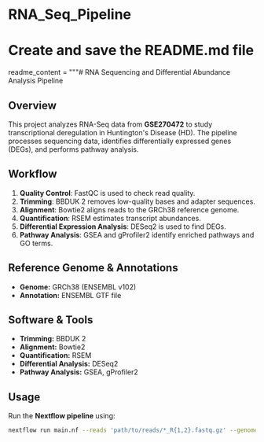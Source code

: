 # RNA_Seq_Pipeline
# Create and save the README.md file
readme_content = """# RNA Sequencing and Differential Abundance Analysis Pipeline

## Overview
This project analyzes RNA-Seq data from **GSE270472** to study transcriptional deregulation in Huntington's Disease (HD). The pipeline processes sequencing data, identifies differentially expressed genes (DEGs), and performs pathway analysis.

## Workflow
1. **Quality Control**: FastQC is used to check read quality.
2. **Trimming**: BBDUK 2 removes low-quality bases and adapter sequences.
3. **Alignment**: Bowtie2 aligns reads to the GRCh38 reference genome.
4. **Quantification**: RSEM estimates transcript abundances.
5. **Differential Expression Analysis**: DESeq2 is used to find DEGs.
6. **Pathway Analysis**: GSEA and gProfiler2 identify enriched pathways and GO terms.

## Reference Genome & Annotations
- **Genome:** GRCh38 (ENSEMBL v102)
- **Annotation:** ENSEMBL GTF file

## Software & Tools
- **Trimming:** BBDUK 2
- **Alignment:** Bowtie2
- **Quantification:** RSEM
- **Differential Analysis:** DESeq2
- **Pathway Analysis:** GSEA, gProfiler2

## Usage
Run the **Nextflow pipeline** using:
```bash
nextflow run main.nf --reads 'path/to/reads/*_R{1,2}.fastq.gz' --genome 'path/to/genome.fa' --outdir 'path/to/output/'
